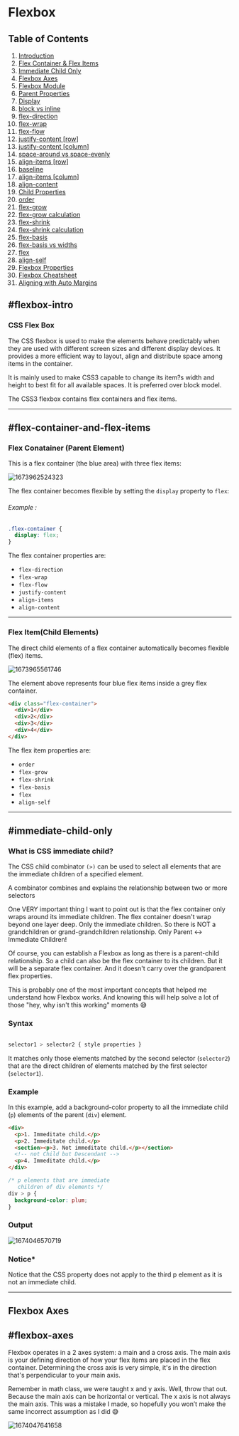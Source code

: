 # Flexbox

## Table of Contents

1. [Introduction](#flexbox-intro)
1. [Flex Container & Flex Items](#flex-container-and-flex-items)
1. [Immediate Child Only](#immediate-child-only)
1. [Flexbox Axes](#flexbox-axes)
1. [Flexbox Module](#flexbox-module)
1. [Parent Properties](#parent-properties)
1. [Display](#display)
1. [block vs inline](#block-vs-inline)
1. [flex-direction](#flex-direction)
1. [flex-wrap](#flex-wrap)
1. [flex-flow](#flex-flow)
1. [justify-content [row]](#justify-content-row)
1. [justify-content [column]](#justify-content-column)
1. [space-around vs space-evenly](#space-around-vs-space-evenly)
1. [align-items [row]](#align-items-row)
1. [baseline](#baseline)
1. [align-items [column]](#align-items-column)
1. [align-content](#align-content)
1. [Child Properties](#child-properties)
1. [order](#order)
1. [flex-grow](#flex-grow)
1. [flex-grow calculation](#flex-grow-calculation)
1. [flex-shrink](#flex-shrink)
1. [flex-shrink calculation](#flex-shrink-calculation)
1. [flex-basis](#flex-basis)
1. [flex-basis vs widths](#flex-basis-vs-widths)
1. [flex](#flex)
1. [align-self](#align-self)
1. [Flexbox Properties](#flexbox-properties)
1. [Flexbox Cheatsheet](#flexbox-cheatsheet)
1. [Aligning with Auto Margins](#bonus-aligning-with-auto-margins)

## #flexbox-intro

### CSS Flex Box

The CSS flexbox is used to make the elements behave predictably when they are used with different screen sizes and different display devices. It provides a more efficient way to layout, align and distribute space among items in the container.

It is mainly used to make CSS3 capable to change its item?s width and height to best fit for all available spaces. It is preferred over block model.

The CSS3 flexbox contains flex containers and flex items.

---

## #flex-container-and-flex-items

### Flex Conatainer (Parent Element)

This is a flex container (the blue area) with three flex items:

![1673962524323](image/README/1673962524323.png)

The flex container becomes flexible by setting the `display` property to `flex`:

###### Example :

```css
.flex-container {
  display: flex;
}
```

The flex container properties are:

- `flex-direction`
- `flex-wrap`
- `flex-flow`
- `justify-content`
- `align-items`
- `align-content`

---

### Flex Item(Child Elements)

The direct child elements of a flex container automatically becomes flexible (flex) items.

![1673965561746](image/README/1673965561746.png)

The element above represents four blue flex items inside a grey flex container.

```html
<div class="flex-container">
  <div>1</div>
  <div>2</div>
  <div>3</div>
  <div>4</div>
</div>
```

The flex item properties are:

- `order`
- `flex-grow`
- `flex-shrink`
- `flex-basis`
- `flex`
- `align-self`

---

## #immediate-child-only

### What is CSS immediate child?

The CSS child combinator `(>)` can be used to select all elements that are the immediate children of a specified element.

A combinator combines and explains the relationship between two or more selectors

One VERY important thing I want to point out is that the flex container only wraps around its immediate children. The flex container doesn't wrap beyond one layer deep. Only the immediate children. So there is NOT a grandchildren or grand-grandchildren relationship. Only Parent ↔️ Immediate Children!

Of course, you can establish a Flexbox as long as there is a parent-child relationship. So a child can also be the flex container to its children. But it will be a separate flex container. And it doesn't carry over the grandparent flex properties.

This is probably one of the most important concepts that helped me understand how Flexbox works. And knowing this will help solve a lot of those "hey, why isn't this working" moments 😅
### Syntax

```css

selector1 > selector2 { style properties }

```

It matches only those elements matched by the second selector (`selector2`) that are the direct children of elements matched by the first selector (`selector1`).

### Example

In this example, add a background-color property to all the immediate child (`p`) elements of the parent (`div`) element.

```html
<div>
  <p>1. Immeditate child.</p>
  <p>2. Immeditate child.</p>
  <section><p>3. Not immeditate child.</p></section>
  <!-- not Child but Descendant -->
  <p>4. Immeditate child.</p>
</div>
```

```css
/* p elements that are immediate
   children of div elements */
div > p {
  background-color: plum;
}
```
### Output

![1674046570719](image/README/1674046570719.png)

### Notice*

Notice that the CSS property does not apply to the third p element as it is not an immediate child.

---

## Flexbox Axes 
## #flexbox-axes

Flexbox operates in a 2 axes system: a main and a cross axis. The main axis is your defining direction of how your flex items are placed in the flex container. Determining the cross axis is very simple, it's in the direction that's perpendicular to your main axis.

Remember in math class, we were taught x and y axis. Well, throw that out. Because the main axis can be horizontal or vertical. The x axis is not always the main axis. This was a mistake I made, so hopefully you won’t make the same incorrect assumption as I did 😅

![1674047641658](image/README/1674047641658.png)


